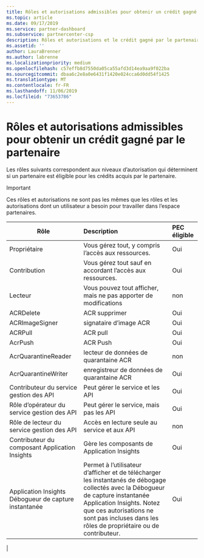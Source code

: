 ```yaml
---
title: Rôles et autorisations admissibles pour obtenir un crédit gagné par le partenaire | Espace partenaires
ms.topic: article
ms.date: 09/17/2019
ms.service: partner-dashboard
ms.subservice: partnercenter-csp
description: Rôles et autorisations et le crédit gagné par le partenaire
ms.assetid: ''
author: LauraBrenner
ms.author: labrenne
ms.localizationpriority: medium
ms.openlocfilehash: c57effb8d7550da05ca55afd3d14ea9aa9f022ba
ms.sourcegitcommit: dbaa6c2e8a0e6431f1420e024cca6d0dd54f1425
ms.translationtype: MT
ms.contentlocale: fr-FR
ms.lasthandoff: 11/06/2019
ms.locfileid: "73653786"
---
```

# <a name="roles-and-permissions-eligible-to-earn-partner-earned-credit"></a>Rôles et autorisations admissibles pour obtenir un crédit gagné par le partenaire

Les rôles suivants correspondent aux niveaux d’autorisation qui déterminent si un partenaire est éligible pour les crédits acquis par le partenaire.

>[!Important]
>Ces rôles et autorisations ne sont pas les mêmes que les rôles et les autorisations dont un utilisateur a besoin pour travailler dans l’espace partenaires.

|**Rôle**   |**Description**   |**PEC éligible**   |
|-----------------|:------------------|:--------------|
|Propriétaire  |Vous gérez tout, y compris l’accès aux ressources.|Oui|
|Contribution |Vous gérez tout sauf en accordant l’accès aux ressources.|Oui|
|Lecteur|Vous pouvez tout afficher, mais ne pas apporter de modifications|non|
|ACRDelete|ACR supprimer|Oui|
|ACRImageSigner|signataire d’image ACR|Oui|
|ACRPull|ACR pull|Oui|
|AcrPush|ACR Push|Oui|
|AcrQuarantineReader|lecteur de données de quarantaine ACR|non|
|AcrQuarantineWriter| enregistreur de données de quarantaine ACR|Oui|
|Contributeur du service gestion des API|Peut gérer le service et les API|Oui|
|Rôle d’opérateur du service gestion des API|Peut gérer le service, mais pas les API|Oui|
|Rôle de lecteur du service gestion des API|Accès en lecture seule au service et aux API|non|
|Contributeur du composant Application Insights|Gère les composants de Application Insights|Oui|
|Application Insights Débogueur de capture instantanée|Permet à l’utilisateur d’afficher et de télécharger les instantanés de débogage collectés avec la Débogueur de capture instantanée Application Insights. Notez que ces autorisations ne sont pas incluses dans les rôles de propriétaire ou de contributeur.|Oui|
|